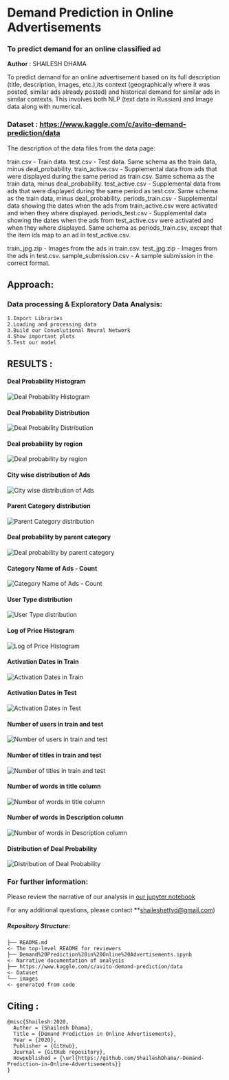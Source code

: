# Demand Prediction in Online Advertisements
### To predict demand for an online classified ad

**Author** : SHAILESH DHAMA

To predict demand for an online advertisement based on its full description (title, description, images, etc.),its context (geographically where it was posted, similar ads already posted) and historical demand for similar ads in similar contexts. This involves both NLP (text data in Russian) and Image data along with numerical.

### Dataset : https://www.kaggle.com/c/avito-demand-prediction/data

The description of the data files from the data page:

train.csv - Train data.
test.csv - Test data. Same schema as the train data, minus deal_probability.
train_active.csv - Supplemental data from ads that were displayed during the same period as train.csv. Same schema as the train data, minus deal_probability.
test_active.csv - Supplemental data from ads that were displayed during the same period as test.csv. Same schema as the train data, minus deal_probability.
periods_train.csv - Supplemental data showing the dates when the ads from train_active.csv were activated and when they where displayed.
periods_test.csv - Supplemental data showing the dates when the ads from test_active.csv were activated and when they where displayed. Same schema as periods_train.csv, except that the item ids map to an ad in test_active.csv.

train_jpg.zip - Images from the ads in train.csv.
test_jpg.zip - Images from the ads in test.csv.
sample_submission.csv - A sample submission in the correct format.

## Approach:

### Data processing & Exploratory Data Analysis:

    1.Import Libraries
    2.Loading and processing data
    3.Build our Convolutional Neural Network
    4.Show important plots
    5.Test our model
           
## RESULTS :

#### Deal Probability Histogram
![Deal Probability Histogram](./AVITO_1.png)

#### Deal Probability Distribution
![Deal Probability Distribution](./AVITO_2.png)

#### Deal probability by region
![Deal probability by region](./AVITO_3.png)

#### City wise distribution of Ads
![City wise distribution of Ads](./AVITO_4.png)

#### Parent Category distribution
![Parent Category distribution](./AVITO_5.png)

#### Deal probability by parent category
![Deal probability by parent category](./AVITO_6.png)

#### Category Name of Ads - Count
![Category Name of Ads - Count](./AVITO_7.png)

#### User Type distribution
![User Type distribution](./AVITO_8.png)

#### Log of Price Histogram
![Log of Price Histogram](./AVITO_9.png)

#### Activation Dates in Train
![Activation Dates in Train](./AVITO_.10)

#### Activation Dates in Test
![Activation Dates in Test](./AVITO_11.png)

#### Number of users in train and test
![Number of users in train and test](./AVITO_12.png)

#### Number of titles in train and test
![Number of titles in train and test](./AVITO_13.png)

#### Number of words in title column
![Number of words in title column](./AVITO_14.png)

#### Number of words in Description column
![Number of words in Description column](./AVITO_15.png)

#### Distribution of Deal Probability
![Distribution of Deal Probability](./AVITO_16.png)

### For further information:

Please review the narrative of our analysis in [our jupyter notebook](./Demand%20Prediction%20in%20Online%20Advertisements.ipynb)

For any additional questions, please contact **shaileshettyd@gmail.com)

##### Repository Structure:

```
├── README.md                                                                                                   <- The top-level README for reviewers
├── Demand%20Prediction%20in%20Online%20Advertisements.ipynb                                                    <- Narrative documentation of analysis
├── https://www.kaggle.com/c/avito-demand-prediction/data                                                       <- Dataset
└── images                                                                                                      <- generated from code
```
## Citing :

```
@misc{Shailesh:2020,
  Author = {Shailesh Dhama},
  Title = {Demand Prediction in Online Advertisements},
  Year = {2020},
  Publisher = {GitHub},
  Journal = {GitHub repository},
  Howpublished = {\url{https://github.com/ShaileshDhama/-Demand-Prediction-in-Online-Advertisements}}
}
```
